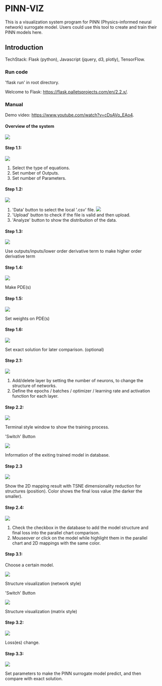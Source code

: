 # PINN-VIZ

This is a visualization system program for PINN (Physics-informed neural network) surrogate model. Users could use this tool to create and train their PINN models here.

## Introduction

TechStack: Flask (python), Javascript (jquery, d3, plotly), TensorFlow.

### Run code

'flask run' in root directory.

Welcome to Flask: https://flask.palletsprojects.com/en/2.2.x/.

### Manual

Demo video: https://www.youtube.com/watch?v=cDsAVo_EAo4.

#### Overview of the system

![](pictures_for_readme/2023-02-09-16-29-35.png)

#### Step 1.1:

![](pictures_for_readme/2023-02-09-16-30-57.png)

1. Select the type of equations.
2. Set number of Outputs.
3. Set number of Parameters.

#### Step 1.2:

![](pictures_for_readme/2023-02-09-16-32-59.png)

1. 'Data' button to select the local '.csv' file.
![](pictures_for_readme/2023-02-09-16-36-13.png)
2. 'Upload' button to check if the file is valid and then upload.
3. 'Analyze' button to show the distribution of the data.

#### Step 1.3:

![](pictures_for_readme/2023-02-09-16-37-02.png)

Use outputs/inputs/lower order derivative term to make higher order derivative term

#### Step 1.4:

![](pictures_for_readme/2023-02-09-16-41-27.png)

Make PDE(s)

#### Step 1.5:

![](pictures_for_readme/2023-02-09-16-42-18.png)

Set weights on PDE(s)

#### Step 1.6:

![](pictures_for_readme/2023-02-09-16-45-21.png)

Set exact solution for later comparison. (optional)

#### Step 2.1:

![](pictures_for_readme/2023-02-09-16-47-30.png)

1. Add/delete layer by setting the number of neurons, to change the structure of networks.
2. Define the epochs / batches / optimizer / learning rate and activation function for each layer.

#### Step 2.2:

![](pictures_for_readme/2023-02-09-16-50-52.png)

Terminal style window to show the training process.

'Switch' Button

![](pictures_for_readme/2023-02-09-16-51-48.png)

Information of the exiting trained model in database.

#### Step 2.3

![](pictures_for_readme/2023-02-09-16-53-58.png)

Show the 2D mapping result with TSNE dimensionality reduction for structures (position). Color shows the final loss value (the darker the smaller).

#### Step 2.4:

![](pictures_for_readme/2023-02-09-16-54-59.png)

1. Check the checkbox in the database to add the model structure and final loss into the parallel chart comparison.
2. Mouseover or click on the model while highlight them in the parallel chart and 2D mappings with the same color.

#### Step 3.1:

Choose a certain model.

![](pictures_for_readme/2023-02-09-16-56-29.png)

Structure visualization (network style)

'Switch' Button

![](pictures_for_readme/2023-02-09-16-57-07.png)

Structure visualization (matrix style)

#### Step 3.2:

![](pictures_for_readme/2023-02-09-16-58-18.png)

Loss(es) change.

#### Step 3.3:

![](pictures_for_readme/2023-02-09-16-59-14.png)

Set parameters to make the PINN surrogate model predict, and then compare with exact solution.

